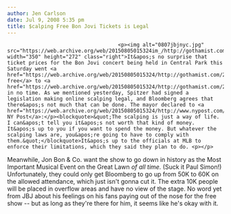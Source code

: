 ```yaml
---
author: Jen Carlson
date: Jul 9, 2008 5:35 pm
title: $calping Free Bon Jovi Tickets is Legal 
---
```


	
										<p><img alt="0807jbjnyc.jpg" src="https://web.archive.org/web/20150805015324im_/http://gothamist.com/attachments/arts_jen/0807jbjnyc.jpg" width="350" height="272" class="right">It&apos;s no surprise that ticket prices for the Bon Jovi concert being held in Central Park this Saturday went <a href="https://web.archive.org/web/20150805015324/http://gothamist.com/2008/07/03/bon_jovi_ticket_bonanaza.php">from free</a> to <a href="https://web.archive.org/web/20150805015324/http://gothamist.com/2008/07/08/jovi_2.php">$1500</a> in no time. As we mentioned yesterday, Spitzer had signed a legislation making online scalping legal, and Bloomberg agrees that there&apos;s not much that can be done. The mayor declared to <a href="https://web.archive.org/web/20150805015324/http://www.nypost.com/seven/07092008/news/regionalnews/city_surrenders_to_scalpers_119093.htm">the NY Post</a>:</p><blockquote>&quot;The scalping is just a way of life. I can&apos;t tell you it&apos;s not worth that kind of money. It&apos;s up to you if you want to spend the money. But whatever the scalping laws are, you&apos;re going to have to comply with them.&quot;</blockquote>It&apos;s up to the officials at MLB to enforce their limitations, which they said they plan to do. <p></p>

<p>Meanwhile, Jon Bon &amp; Co. want the show to go down in history as the Most Important Musical Event on the Great Lawn <em>of all time.</em> (Suck it Paul Simon!) Unfortunately, they could only get Bloomberg to go up from 50K to 60K on the allowed attendance, which just isn&apos;t gonna cut it. The extra 10K people will be placed in overflow areas and have no view of the stage. No word yet from JBJ about his feelings on his fans paying out of the nose for the free show -- but as long as they&apos;re there for him, it seems like he&apos;s okay with it.</p>					
										
									
				